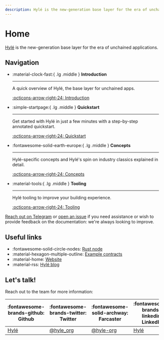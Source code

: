 ```yaml
---
description: Hylé is the new-generation base layer for the era of unchained applications. This is your developer documentation.
---
```


# Home

[Hylé](https://hyle.eu/) is the new-generation base layer for the era of unchained applications.

## Navigation

<div class="grid cards" markdown>

-   :material-clock-fast:{ .lg .middle } __Introduction__

    ---

    A quick overview of Hylé, the base layer for unchained apps.

    [:octicons-arrow-right-24: Introduction](./introduction.md)

-   :simple-startpage:{ .lg .middle } __Quickstart__

    ---

    Get started with Hylé in just a few minutes with a step-by-step annotated quickstart.

    [:octicons-arrow-right-24: Quickstart](./quickstart/index.md)

-   :fontawesome-solid-earth-europe:{ .lg .middle } __Concepts__

    ---

    Hylé-specific concepts and Hylé's spin on industry classics explained in detail.

    [:octicons-arrow-right-24: Concepts](./concepts/index.md)

-   :material-tools:{ .lg .middle } __Tooling__

    ---

    Hylé tooling to improve your building experience.

    [:octicons-arrow-right-24: Tooling](./tooling/index.md)

</div>

[Reach out on Telegram](https://t.me/hyle_org) or [open an issue](https://github.com/Hyle-org/devhub-hyle) if you need assistance or wish to provide feedback on the documentation: we're always looking to improve.

## Useful links

<div class="grid cards" markdown>

- :fontawesome-solid-circle-nodes: [Rust node](http://github.com/hyle-org/hyle)
- :material-hexagon-multiple-outline: [Example contracts](http://github.com/hyle-org/examples)
- :material-home: [Website](https://hyle.eu)
- :material-rss: [Hylé blog](https://blog.hyle.eu)

</div>

## Let's talk!

Reach out to the team for more information:

| :fontawesome-brands-github: Github | :fontawesome-brands-twitter: Twitter | :fontawesome-solid-archway: Farcaster | :fontawesome-brands-linkedin: LinkedIn | :fontawesome-brands-youtube: Youtube |:fontawesome-brands-telegram: Telegram|
|-------------------------------------|--------------------------------------|--------------------------------------|--------------------------------------|--------------------------------------|--------------------------------------|
| [Hylé](https://github.com/Hyle-org) | [@hyle_org](https://x.com/hyle_org)  | [@hyle-org](https://warpcast.com/hyle-org) | [Hylé](https://www.linkedin.com/company/hyl-/) | [@Hylé](https://www.youtube.com/@Hyl%C3%A9-org) | [@hyle_org](https://t.me/hyle_org)|
